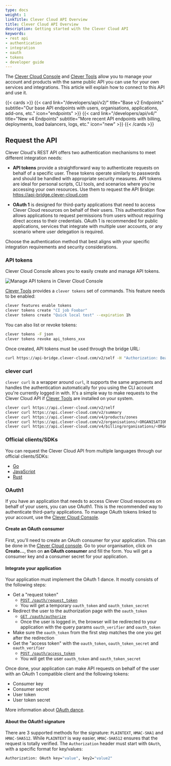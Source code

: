 ```yaml
---
type: docs
weight: 1
linkTitle: Clever Cloud API Overview
title: Clever Cloud API Overview
description: Getting started with the Clever Cloud API
keywords:
- rest api
- authentication
- integration
- oauth
- tokens
- developer guide
---
```


The [Clever Cloud Console](https://console.clever-cloud.com) and [Clever Tools](https://github.com/CleverCloud/clever-tools) allow you to manage your account and products with the same public API you can use for your own services and integrations. This article will explain how to connect to this API and use it.

{{< cards >}}
  {{< card link="/developers/api/v2/" title="Base v2 Endpoints" subtitle="Our base API endpoints with users, organisations, applications, add-ons, etc." icon="endpoints" >}}
  {{< card link="/developers/api/v4/" title="New v4 Endpoints" subtitle="More recent API endpoints with billing, deployments, load balancers, logs, etc." icon="new" >}}
{{< /cards >}}

## Request the API

Clever Cloud's REST API offers two authentication mechanisms to meet different integration needs:

* **API tokens** provide a straightforward way to authenticate requests on behalf of a specific user. These tokens operate similarly to passwords and should be handled with appropriate security measures. API tokens are ideal for personal scripts, CLI tools, and scenarios where you're accessing your own resources. Use them to request the API Bridge: https://api-bridge.clever-cloud.com

* **OAuth 1** is designed for third-party applications that need to access Clever Cloud resources on behalf of their users. This authentication flow allows applications to request permissions from users without requiring direct access to their credentials. OAuth 1 is recommended for public applications, services that integrate with multiple user accounts, or any scenario where user delegation is required.

Choose the authentication method that best aligns with your specific integration requirements and security considerations.

### API tokens

Clever Cloud Console allows you to easily create and manage API tokens.

![Manage API tokens in Clever Cloud Console](/images/console-api-tokens.webp)

[Clever Tools](https://github.com/CleverCloud/clever-tools) provides a `clever tokens` set of commands. This feature needs to be enabled:

```bash
clever features enable tokens
clever tokens create "CI job Foobar"
clever tokens create "Quick local test" --expiration 1h
```

You can also list or revoke tokens:

```bash
clever tokens -F json
clever tokens revoke api_tokens_xxx
```

Once created, API tokens must be used through the bridge URL:

```bash
curl https://api-bridge.clever-cloud.com/v2/self -H "Authorization: Bearer [API_TOKEN]"
```

### clever curl

`clever curl` is a wrapper around `curl`, it supports the same arguments and handles the authentication automatically for you using the CLI account you're currently logged in with. It's a simple way to make requests to the Clever Cloud API if [Clever Tools](https://github.com/CleverCloud/clever-tools) are installed on your system.

```bash
clever curl https://api.clever-cloud.com/v2/self
clever curl https://api.clever-cloud.com/v2/summary
clever curl https://api.clever-cloud.com/v4/products/zones
clever curl https://api.clever-cloud.com/v2/organisations/<ORGANISATION_ID>/applications | jq '.[].id'
clever curl https://api.clever-cloud.com/v4/billing/organisations/<ORGANISATION_ID>/<INVOICE_NUMBER>.pdf > invoice.pdf
```

### Official clients/SDKs

You can request the Clever Cloud API from multiple languages through our official clients/SDKs:
- [Go](https://github.com/CleverCloud/clevercloud-client-go)
- [JavaScript](https://github.com/CleverCloud/clever-client.js)
- [Rust](https://github.com/CleverCloud/clevercloud-sdk-rust)

### OAuth1

If you have an application that needs to access Clever Cloud resources on behalf of your users, you can use OAuth1. This is the recommended way to authenticate third-party applications. To manage OAuth tokens linked to your account, use the [Clever Cloud Console](https://console.clever-cloud.com/users/me/oauth-tokens).

#### Create an OAuth consumer

First, you'll need to create an OAuth consumer for your application. This can be done in the [Clever Cloud console](https://console.clever-cloud.com). Go to your organisation, click on **Create…**, then on **an OAuth consumer** and fill the form. You will get a consumer key and a consumer secret for your application.

#### Integrate your application

Your application must implement the OAuth 1 dance. It mostly consists of the following steps:

* Get a "request token"
  * [`POST /oauth/request_token`](/developers/api/v2/#post-/oauth/request_token)
  * You will get a temporary `oauth_token` and `oauth_token_secret`
* Redirect the user to the authorization page with the `oauth_token`
  * [`GET /oauth/authorize`](/developers/api/v2/#get-/oauth/authorize)
  * Once the user is logged in, the browser will be redirected to your application with the query params `oauth_verifier` and `oauth_token`
* Make sure the `oauth_token` from the first step matches the one you get after the redirection
* Get the "access token" with the `oauth_token`, `oauth_token_secret` and `oauth_verifier`
  * [`POST /oauth/access_token`](/developers/api/v2/#post-/oauth/access_token)
  * You will get the user `oauth_token` and `oauth_token_secret`

Once done, your application can make API requests on behalf of the user with an OAuth 1 compatible client and the following tokens:

* Consumer key
* Consumer secret
* User token
* User token secret

More information about [OAuth dance](https://oauth.net/core/1.0/#anchor9).

#### About the OAuth1 signature

There are 3 supported methods for the signature: `PLAINTEXT`, `HMAC-SHA1` and `HMAC-SHA512`. While `PLAINTEXT` is way easier, `HMAC-SHA512` ensures that the request is totally verified. The `Authorization` header must start with `OAuth`, with a specific format for key/values:

```bash
Authorization: OAuth key="value", key2="value2"
```
